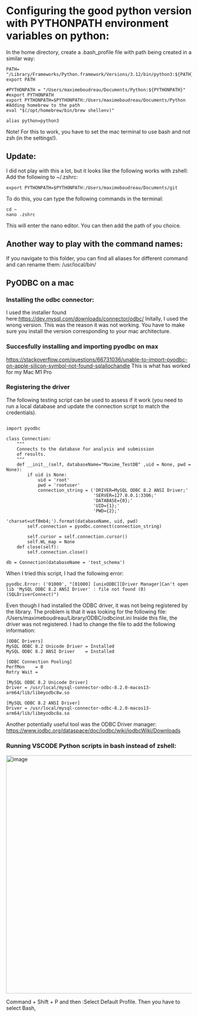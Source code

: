 # Configuring the good python version with PYTHONPATH environment variables on python: 

In the home directory, create a .bash_profile file with path being created in a similar way:
```
PATH= "/Library/Frameworks/Python.framework/Versions/3.12/bin/python3:${PATH}"
export PATH

#PYTHONPATH = "/Users/maximeboudreau/Documents/Python:${PYTHONPATH}"
#export PYTHONPATH
export PYTHONPATH=$PYTHONPATH:/Users/maximeboudreau/Documents/Python
#Adding homebrew to the path
eval "$(/opt/homebrew/bin/brew shellenv)"

alias python=python3
```
Note! For this to work, you have to set the mac terminal to use bash and not zsh (in the settings!).

## Update:
I did not play with this a lot, but it looks like the following works with zshell: 
Add the following to ~/.zshrc:
```
export PYTHONPATH=$PYTHONPATH:/Users/maximeboudreau/Documents/git
```

To do this, you can type the following commands in the terminal:
```
cd ~
nano .zshrc
```
This will enter the nano editor. You can then add the path of you choice.

## Another way to play with the command names: 
If you navigate to this folder, you can find all aliases for different command and can rename them:
/usr/local/bin/

 
## PyODBC on a mac 
### Installing the odbc connector:
I used the installer found here:https://dev.mysql.com/downloads/connector/odbc/
Initally, I used the wrong version. This was the reason it was not working. You have to make sure you install the version corresponding to your mac architecture. 

### Succesfully installing and importing pyodbc on max 
https://stackoverflow.com/questions/66731036/unable-to-import-pyodbc-on-apple-silicon-symbol-not-found-sqlallochandle
This is what has worked for my Mac M1 Pro

### Registering the driver 
The following testing script can be used to assess if it work (you need to run a local database and update the connection script to match the credentials).

```

import pyodbc

class Connection:
    """
    Connects to the database for analysis and submission
    of results.
    """
    def __init__(self, databaseName="Maxime_TestDB" ,uid = None, pwd = None):
        if uid is None:
            uid = 'root'
            pwd = 'rootuser'
            connection_string = ('DRIVER=MySQL ODBC 8.2 ANSI Driver;'
                                 'SERVER=127.0.0.1:3306;'
                                 'DATABASE={0};'
                                 'UID={1};'
                                 'PWD={2};'
                                 'charset=utf8mb4;').format(databaseName, uid, pwd)
        self.connection = pyodbc.connect(connection_string)
    
        self.cursor = self.connection.cursor()
        self.WL_map = None
    def close(self):
        self.connection.close()

db = Connection(databaseName = 'test_schema')
```

When I tried this script, I had the following error:
```
pyodbc.Error: ('01000', "[01000] [unixODBC][Driver Manager]Can't open lib 'MySQL ODBC 8.2 ANSI Driver' : file not found (0) (SQLDriverConnect)")
```
Even though I had installed the ODBC driver, it was not being registered by the library. The problem is that it was looking for the following file: 
/Users/maximeboudreau/Library/ODBC/odbcinst.ini
Inside this file, the driver was not registered. I had to change the file to add the following information:
 ```
[ODBC Drivers]
MySQL ODBC 8.2 Unicode Driver = Installed
MySQL ODBC 8.2 ANSI Driver    = Installed

[ODBC Connection Pooling]
PerfMon    = 0
Retry Wait = 

[MySQL ODBC 8.2 Unicode Driver]
Driver = /usr/local/mysql-connector-odbc-8.2.0-macos13-arm64/lib/libmyodbc8w.so

[MySQL ODBC 8.2 ANSI Driver]
Driver = /usr/local/mysql-connector-odbc-8.2.0-macos13-arm64/lib/libmyodbc8a.so

```
Another potentially useful tool was the ODBC Driver manager: 
https://www.iodbc.org/dataspace/doc/iodbc/wiki/iodbcWiki/Downloads


### Running VSCODE Python scripts in bash instead of zshell:
<img width="647" alt="image" src="https://github.com/MxBoud/MacPythonConfig/assets/21281558/732361eb-9691-4d42-aa28-d192d1a6a22b">

Command + Shift + P and then :Select Default Profile. Then you have to select Bash,
